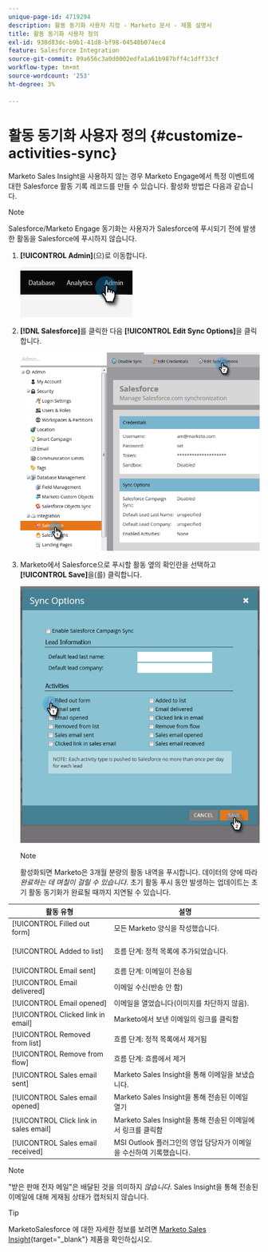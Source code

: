 ```yaml
---
unique-page-id: 4719294
description: 활동 동기화 사용자 지정 - Marketo 문서 - 제품 설명서
title: 활동 동기화 사용자 정의
exl-id: 938d83dc-b9b1-41d8-bf98-04548b074ec4
feature: Salesforce Integration
source-git-commit: 09a656c3a0d0002edfa1a61b987bff4c1dff33cf
workflow-type: tm+mt
source-wordcount: '253'
ht-degree: 3%

---
```


# 활동 동기화 사용자 정의 {#customize-activities-sync}

Marketo Sales Insight을 사용하지 않는 경우 Marketo Engage에서 특정 이벤트에 대한 Salesforce 활동 기록 레코드를 만들 수 있습니다. 활성화 방법은 다음과 같습니다.

>[!NOTE]
>
>Salesforce/Marketo Engage 동기화는 사용자가 Salesforce에 푸시되기 전에 발생한 활동을 Salesforce에 푸시하지 않습니다.

1. **[!UICONTROL Admin]**(으)로 이동합니다.

   ![](assets/customize-activities-sync-1.png)

1. **[!DNL Salesforce]**&#x200B;를 클릭한 다음 **[!UICONTROL Edit Sync Options]**&#x200B;을 클릭합니다.

   ![](assets/two-1.png)

1. Marketo에서 Salesforce으로 푸시할 활동 옆의 확인란을 선택하고 **[!UICONTROL Save]**&#x200B;을(를) 클릭합니다.

   ![](assets/three-1.png)

   >[!NOTE]
   >
   >활성화되면 Marketo은 3개월 분량의 활동 내역을 푸시합니다. 데이터의 양에 따라 _완료하는 데 며칠이 걸릴 수 있습니다_. 초기 활동 푸시 동안 발생하는 업데이트는 초기 활동 동기화가 완료될 때까지 지연될 수 있습니다.

<table>
 <colgroup>
  <col>
  <col>
 </colgroup>
 <thead>
  <tr>
   <th>활동 유형</th>
   <th>설명</th>
  </tr>
 </thead>
 <tbody>
  <tr>
   <td>[!UICONTROL Filled out form]</td>
   <td>모든 Marketo 양식을 작성했습니다.</td>
  </tr>
  <tr>
   <td>[!UICONTROL Added to list]</td>
   <td><p>흐름 단계: 정적 목록에 추가되었습니다.</p></td>
  </tr>
  <tr>
   <td>[!UICONTROL Email sent]</td>
   <td>흐름 단계: 이메일이 전송됨</td>
  </tr>
  <tr>
   <td>[!UICONTROL Email delivered]</td>
   <td>이메일 수신(반송 안 함)</td>
  </tr>
  <tr>
   <td>[!UICONTROL Email opened]</td>
   <td>이메일을 열었습니다(이미지를 차단하지 않음).</td>
  </tr>
  <tr>
   <td>[!UICONTROL Clicked link in email]</td>
   <td>Marketo에서 보낸 이메일의 링크를 클릭함</td>
  </tr>
  <tr>
   <td>[!UICONTROL Removed from list]</td>
   <td>흐름 단계: 정적 목록에서 제거됨</td>
  </tr>
  <tr>
   <td>[!UICONTROL Remove from flow]</td>
   <td>흐름 단계: 흐름에서 제거</td>
  </tr>
  <tr>
   <td>[!UICONTROL Sales email sent]</td>
   <td>Marketo Sales Insight을 통해 이메일을 보냈습니다.</td>
  </tr>
  <tr>
   <td>[!UICONTROL Sales email opened]</td>
   <td>Marketo Sales Insight을 통해 전송된 이메일 열기</td>
  </tr>
  <tr>
   <td>[!UICONTROL Click link in sales email]</td>
   <td>Marketo Sales Insight을 통해 전송된 이메일에서 링크를 클릭함</td>
  </tr>
  <tr>
   <td>[!UICONTROL Sales email received]</td>
   <td>MSI Outlook 플러그인의 영업 담당자가 이메일을 수신하여 기록했습니다.</td>
  </tr>
 </tbody>
</table>

>[!NOTE]
>
>&quot;받은 판매 전자 메일&quot;은 배달된 것을 의미하지 _않습니다_. Sales Insight을 통해 전송된 이메일에 대해 게재됨 상태가 캡처되지 않습니다.

>[!TIP]
>
>MarketoSalesforce 에 대한 자세한 정보를 보려면 [Marketo Sales Insight](/help/marketo/product-docs/marketo-sales-insight/msi-for-salesforce/installation/install-marketo-sales-insight-package-in-salesforce-appexchange.md){target="_blank"} 제품을 확인하십시오.
